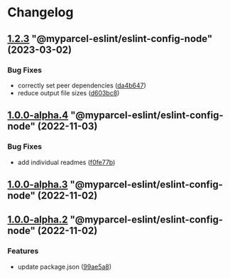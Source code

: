 # Changelog

<!-- MONODEPLOY:BELOW -->

## [1.2.3](https://github/myparcelnl/eslint/compare/@myparcel-eslint/eslint-config-node@1.2.2...@myparcel-eslint/eslint-config-node@1.2.3) "@myparcel-eslint/eslint-config-node" (2023-03-02)


### Bug Fixes

* correctly set peer dependencies ([da4b647](https://github/myparcelnl/eslint/commit/da4b6474c8f3b996ecfb3fe571c46e4c97eb0104))
* reduce output file sizes ([d603bc8](https://github/myparcelnl/eslint/commit/d603bc80a73f0911e6734fcbf2049bf110704821))




## [1.0.0-alpha.4](https://github/myparcelnl/eslint/compare/@myparcel-eslint/eslint-config-node@1.0.0-alpha.3...@myparcel-eslint/eslint-config-node@1.0.0-alpha.4) "@myparcel-eslint/eslint-config-node" (2022-11-03)


### Bug Fixes

* add individual readmes ([f0fe77b](https://github/myparcelnl/eslint/commit/f0fe77bd13668afdc7472d474aa967771945ae99))




## [1.0.0-alpha.3](https://github/myparcelnl/eslint/compare/@myparcel-eslint/eslint-config-node@1.0.0-alpha.2...@myparcel-eslint/eslint-config-node@1.0.0-alpha.3) "@myparcel-eslint/eslint-config-node" (2022-11-02)




## [1.0.0-alpha.2](https://github/myparcelnl/eslint/compare/@myparcel-eslint/eslint-config-node@1.0.0-alpha.0...@myparcel-eslint/eslint-config-node@1.0.0-alpha.2) "@myparcel-eslint/eslint-config-node" (2022-11-02)


### Features

* update package.json ([99ae5a8](https://github/myparcelnl/eslint/commit/99ae5a866389101f92e0b7ea077306d9dabb44e4))


